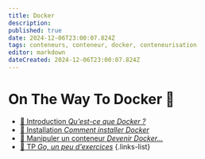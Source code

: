 ```yaml
---
title: Docker
description: 
published: true
date: 2024-12-06T23:00:07.824Z
tags: conteneurs, conteneur, docker, conteneurisation
editor: markdown
dateCreated: 2024-12-06T23:00:07.824Z
---
```


# On The Way To Docker 💪

- [🐳 Introduction *Qu'est-ce que Docker ?*](/docker/introduction)
- [🐳 Installation *Comment installer Docker*](/docker/installation)
- [🐳 Manipuler un conteneur *Devenir Docker...*](/docker/conteneur)
- [🐳 TP *Go, un peu d'exercices*](/docker/tp)
{.links-list}